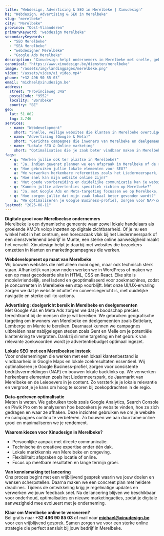 ```yaml
---
title: "Webdesign, Advertising & SEO in Merelbeke | Xinudesign"
h1: "Webdesign, Advertising & SEO in Merelbeke"
slug: "merelbeke"
city: "Merelbeke"
province: "Oost-Vlaanderen"
primaryKeyword: "webdesign Merelbeke"
secondaryKeywords:
  - "SEO Merelbeke"
  - "SEA Merelbeke"
  - "webdesigner Merelbeke"
  - "Google Ads Merelbeke"
description: "Xinudesign helpt ondernemers in Merelbeke met snelle, gebruiksvriendelijke websites, doelgerichte advertentiecampagnes en lokale SEO die inspeelt op de troeven van de gemeente."
canonical: "https://www.xinudesign.be/diensten/merelbeke"
image: "/assets/img/landingpages/merelbeke.png"
video: "/assets/video/ai_video.mp4"
phone: "+32 496 90 85 03"
email: "michael@xinudesign.be"
address:
  street: "Provincieweg 34a"
  postalCode: "9552"
  locality: "Borsbeke"
  country: "BE"
geo:
  lat: 51.002
  lng: 3.746
services:
  - name: "Webdevelopment"
    short: "Snelle, veilige websites die klanten in Merelbeke overtuigen en converteren."
  - name: "Advertising (Google & Meta)"
    short: "Gerichte campagnes die inwoners van Merelbeke en deelgemeenten bereiken."
  - name: "Lokale SEO & Online marketing"
    short: "Optimalisaties die je zaak beter vindbaar maken in Merelbeke en omgeving."
faqs:
  - q: "Werken jullie ook ter plaatse in Merelbeke?"
    a: "Ja, indien gewenst plannen we een afspraak in Merelbeke of de regio, maar online meetings zijn ook mogelijk voor snelle opvolging."
  - q: "Hoe gebruiken jullie lokale elementen voor SEO?"
    a: "We verwerken herkenbare referenties zoals het Liedermeerspark, het centrum van Merelbeke en evenementen zoals de jaarmarkt in teksten, meta-data en visuals."
  - q: "Hoe snel kan mijn website online zijn?"
    a: "Met goede voorbereiding en duidelijke communicatie kan je website doorgaans binnen 2 tot 4 weken live gaan."
  - q: "Kunnen jullie advertenties specifiek richten op Merelbeke?"
    a: "Ja, met Google Ads en Meta-targeting focussen we op Merelbeke, de deelgemeenten en omliggende regio's."
  - q: "Hoe zorgen jullie dat mijn zaak lokaal beter gevonden wordt?"
    a: "We optimaliseren je Google Business-profiel, zorgen voor NAP-consistentie en bouwen lokale backlinks rond zoekwoorden zoals 'webdesigner Merelbeke'."
lastmod: "2025-08-11"
---
```


**Digitale groei voor Merelbeekse ondernemers**  
Merelbeke is een dynamische gemeente waar zowel lokale handelaars als groeiende KMO’s volop inzetten op digitale zichtbaarheid. Of je nu een winkel hebt in het centrum, een horecazaak vlak bij het Liedermeerspark of een dienstverlenend bedrijf in Munte, een sterke online aanwezigheid maakt het verschil. Xinudesign helpt je daarbij met websites die bezoekers omzetten in klanten en marketingcampagnes die werken.

**Webdevelopment op maat van Merelbeke**  
Wij bouwen websites die niet alleen mooi ogen, maar ook technisch sterk staan. Afhankelijk van jouw noden werken we in WordPress of maken we een op maat gecodeerde site in HTML, CSS en React. Elke site is mobielvriendelijk, snel ladend en geoptimaliseerd voor zoekmachines, zodat je concurrenten in Merelbeke een stap voorblijft. Met onze UI/UX-ervaring zorgen we dat je website intuïtief en conversiegericht is, met duidelijke navigatie en sterke call-to-actions.

**Advertising: doelgericht bereik in Merelbeke en deelgemeenten**  
Met Google Ads en Meta Ads zorgen we dat je boodschap precies terechtkomt bij de mensen die je wil bereiken. We gebruiken geografische targeting om inwoners van Merelbeke en deelgemeenten zoals Bottelare, Lemberge en Munte te bereiken. Daarnaast kunnen we campagnes uitbreiden naar nabijgelegen steden zoals Gent en Melle om je potentiële klantenkring te vergroten. Dankzij slimme targeting en het gebruik van relevante zoekwoorden wordt je advertentiebudget optimaal ingezet.

**Lokale SEO met een Merelbeekse insteek**  
Voor ondernemingen die werken met een lokaal klantenbestand is vindbaarheid in Google Maps en lokale zoekresultaten essentieel. Wij optimaliseren je Google Business-profiel, zorgen voor consistente bedrijfsvermeldingen (NAP) en bouwen lokale backlinks op. We verwerken herkenbare elementen zoals het Liedermeerspark, de Jaarmarkt van Merelbeke en de Leieoevers in je content. Zo versterk je je lokale relevantie en vergroot je je kans om hoog te scoren bij zoekopdrachten in de regio.

**Data-gedreven optimalisatie**  
Meten is weten. We gebruiken tools zoals Google Analytics, Search Console en Piwik Pro om te analyseren hoe bezoekers je website vinden, hoe ze zich gedragen en waar ze afhaken. Deze inzichten gebruiken we om je website en campagnes continu te verbeteren. Zo bouwen we aan duurzame online groei en maximaliseren we je rendement.

**Waarom kiezen voor Xinudesign in Merelbeke?**  

- Persoonlijke aanpak met directe communicatie.  
- Technische én creatieve expertise onder één dak.  
- Lokale marktkennis van Merelbeke en omgeving.  
- Flexibiliteit: afspraken op locatie of online.  
- Focus op meetbare resultaten en lange termijn groei.

**Van kennismaking tot lancering**  
Ons proces begint met een vrijblijvend gesprek waarin we jouw doelen en wensen scherpstellen. Daarna maken we een concreet plan met heldere deadlines. Tijdens de ontwikkeling krijg je regelmatige updates en verwerken we jouw feedback snel. Na de lancering blijven we beschikbaar voor onderhoud, optimalisaties en nieuwe marketingacties, zodat je digitale aanwezigheid mee evolueert met je onderneming.

**Klaar om Merelbeke online te veroveren?**  
Bel gratis naar **+32 496 90 85 03** of mail naar **[michael@xinudesign.be](mailto:michael@xinudesign.be)** voor een vrijblijvend gesprek. Samen zorgen we voor een sterke online strategie die perfect aansluit bij jouw bedrijf in Merelbeke.
